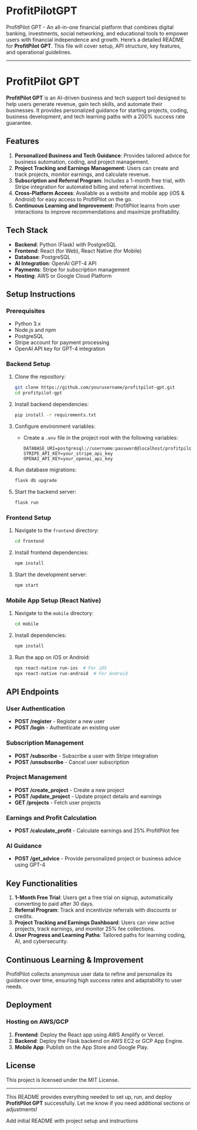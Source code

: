 # ProfitPilotGPT
ProfitPilot GPT - An all-in-one financial platform that combines digital banking, investments, social networking, and educational tools to empower users with financial independence and growth.
Here’s a detailed README for **ProfitPilot GPT**. This file will cover setup, API structure, key features, and operational guidelines.

---

# ProfitPilot GPT

**ProfitPilot GPT** is an AI-driven business and tech support tool designed to help users generate revenue, gain tech skills, and automate their businesses. It provides personalized guidance for starting projects, coding, business development, and tech learning paths with a 200% success rate guarantee.

## Features

1. **Personalized Business and Tech Guidance**: Provides tailored advice for business automation, coding, and project management.
2. **Project Tracking and Earnings Management**: Users can create and track projects, monitor earnings, and calculate revenue.
3. **Subscription and Referral Program**: Includes a 1-month free trial, with Stripe integration for automated billing and referral incentives.
4. **Cross-Platform Access**: Available as a website and mobile app (iOS & Android) for easy access to ProfitPilot on the go.
5. **Continuous Learning and Improvement**: ProfitPilot learns from user interactions to improve recommendations and maximize profitability.

## Tech Stack

- **Backend**: Python (Flask) with PostgreSQL
- **Frontend**: React (for Web), React Native (for Mobile)
- **Database**: PostgreSQL
- **AI Integration**: OpenAI GPT-4 API
- **Payments**: Stripe for subscription management
- **Hosting**: AWS or Google Cloud Platform

## Setup Instructions

### Prerequisites

- Python 3.x
- Node.js and npm
- PostgreSQL
- Stripe account for payment processing
- OpenAI API key for GPT-4 integration

### Backend Setup

1. Clone the repository:

   ```bash
   git clone https://github.com/yourusername/profitpilot-gpt.git
   cd profitpilot-gpt
   ```

2. Install backend dependencies:

   ```bash
   pip install -r requirements.txt
   ```

3. Configure environment variables:

   - Create a `.env` file in the project root with the following variables:

     ```plaintext
     DATABASE_URI=postgresql://username:password@localhost/profitpilot
     STRIPE_API_KEY=your_stripe_api_key
     OPENAI_API_KEY=your_openai_api_key
     ```

4. Run database migrations:

   ```bash
   flask db upgrade
   ```

5. Start the backend server:

   ```bash
   flask run
   ```

### Frontend Setup

1. Navigate to the `frontend` directory:

   ```bash
   cd frontend
   ```

2. Install frontend dependencies:

   ```bash
   npm install
   ```

3. Start the development server:

   ```bash
   npm start
   ```

### Mobile App Setup (React Native)

1. Navigate to the `mobile` directory:

   ```bash
   cd mobile
   ```

2. Install dependencies:

   ```bash
   npm install
   ```

3. Run the app on iOS or Android:

   ```bash
   npx react-native run-ios  # For iOS
   npx react-native run-android  # For Android
   ```

## API Endpoints

### User Authentication

- **POST /register** - Register a new user
- **POST /login** - Authenticate an existing user

### Subscription Management

- **POST /subscribe** - Subscribe a user with Stripe integration
- **POST /unsubscribe** - Cancel user subscription

### Project Management

- **POST /create_project** - Create a new project
- **POST /update_project** - Update project details and earnings
- **GET /projects** - Fetch user projects

### Earnings and Profit Calculation

- **POST /calculate_profit** - Calculate earnings and 25% ProfitPilot fee

### AI Guidance

- **POST /get_advice** - Provide personalized project or business advice using GPT-4

## Key Functionalities

1. **1-Month Free Trial**: Users get a free trial on signup, automatically converting to paid after 30 days.
2. **Referral Program**: Track and incentivize referrals with discounts or credits.
3. **Project Tracking and Earnings Dashboard**: Users can view active projects, track earnings, and monitor 25% fee collections.
4. **User Progress and Learning Paths**: Tailored paths for learning coding, AI, and cybersecurity.

## Continuous Learning & Improvement

ProfitPilot collects anonymous user data to refine and personalize its guidance over time, ensuring high success rates and adaptability to user needs.

## Deployment

### Hosting on AWS/GCP

1. **Frontend**: Deploy the React app using AWS Amplify or Vercel.
2. **Backend**: Deploy the Flask backend on AWS EC2 or GCP App Engine.
3. **Mobile App**: Publish on the App Store and Google Play.

## License

This project is licensed under the MIT License.

---

This README provides everything needed to set up, run, and deploy **ProfitPilot GPT** successfully. Let me know if you need additional sections or adjustments!



Add initial README with project setup and instructions

